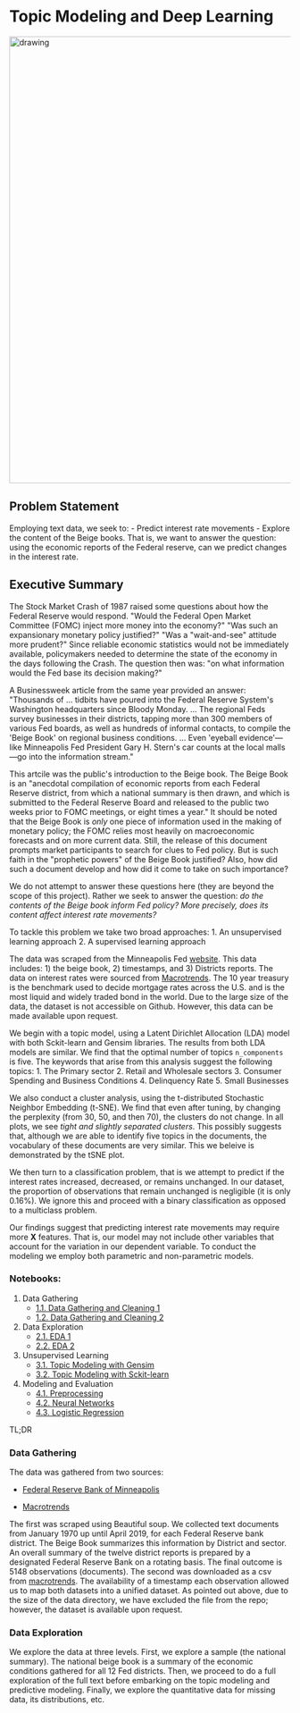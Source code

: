 # Topic Modeling and Deep Learning 


<img src="./images/wordcloud_1.png" alt="drawing" width="800"/>

## Problem Statement

  Employing text data, we seek to:
      - Predict interest rate movements
      - Explore the content of the Beige books.
  That is, we want to answer the question: using the economic reports of the Federal reserve, can we predict changes in the interest rate. 


## Executive Summary

   The Stock Market Crash of 1987 raised some questions about how the Federal Reserve would respond. "Would the Federal Open Market Committee (FOMC) inject more money into the economy?" "Was such an expansionary monetary policy justified?" "Was a "wait-and-see" attitude more prudent?" Since reliable economic statistics would not be immediately available, policymakers needed to determine the state of the economy in the days following the Crash. The question then was: "on what information would the Fed base its decision making?" 

   A Businessweek article from the same year provided an answer: "Thousands of ... tidbits have poured into the Federal Reserve System's Washington headquarters since Bloody Monday. ... The regional Feds survey businesses in their districts, tapping more than 300 members of various Fed boards, as well as hundreds of informal contacts, to compile the 'Beige Book' on regional business conditions. ... Even 'eyeball evidence'—like Minneapolis Fed President Gary H. Stern's car counts at the local malls—go into the information stream."
    
   This artcile was the public's introduction to the Beige book. The Beige Book is an "anecdotal compilation of economic reports from each Federal Reserve district, from which a national summary is then drawn, and which is submitted to the Federal Reserve Board and released to the public two weeks prior to FOMC meetings, or eight times a year." It should be noted that the Beige Book is *only* one piece of information used in the making of monetary policy; the FOMC relies most heavily on macroeconomic forecasts and on more current data. Still, the release of this document prompts market participants to search for clues to Fed policy. But is such faith in the "prophetic powers" of the Beige Book justified? Also, how did such a document develop and how did it come to take on such importance?
   
   We do not attempt to answer these questions here (they are beyond the scope of this project). Rather we seek to answer the question: *do the contents of the Beige book inform Fed policy? More precisely, does its content affect interest rate movements?* 
   
   To tackle this problem we take two broad approaches:
       1. An unsupervised learning approach
       2. A supervised learning approach
   
   The data was scraped from the Minneapolis Fed [website](https://www.minneapolisfed.org/news-and-events/beige-book-archive). This data includes: 1) the beige book, 2) timestamps, and 3) Districts reports. The data on interest rates were sourced from [Macrotrends](https://www.macrotrends.net/2016/10-year-treasury-bond-rate-yield-chart). The 10 year treasury is the benchmark used to decide mortgage rates across the U.S. and is the most liquid and widely traded bond in the world. Due to the large size of the data, the dataset is not accessible on Github. However, this data can be made available upon request.
   
   We begin with a topic model, using a Latent Dirichlet Allocation (LDA) model with both Sckit-learn and Gensim libraries. The results from both LDA models are similar. We find that the optimal number of topics `n_components` is five. The keywords that arise from this analysis suggest the following topics:
       1. The Primary sector
       2. Retail and Wholesale sectors
       3. Consumer Spending and Business Conditions
       4. Delinquency Rate
       5. Small Businesses
       
   We also conduct a cluster analysis, using the t-distributed Stochastic Neighbor Embedding (t-SNE). We find that even after tuning, by changing the perplexity (from 30, 50, and then 70), the clusters do not change. In all plots, we see *tight and slightly separated clusters*. This possibly suggests that, although we are able to identify five topics in the documents, the vocabulary of these documents are very similar. This we beleive is demonstrated by the tSNE plot.
   
   We then turn to a classification problem, that is we attempt to predict if the interest rates increased, decreased, or remains unchanged. In our dataset, the proportion of observations that remain unchanged is negligible (it is only 0.16%). We ignore this and proceed with a binary classification as opposed to a multiclass problem.
   
   Our findings suggest that predicting interest rate movements may require more **X** features. That is, our model may not include other variables that account for the variation in our dependent variable. To conduct the modeling we employ both parametric and non-parametric models. 
   
   
### Notebooks:
1. Data Gathering
    - [1.1. Data Gathering and Cleaning 1](https://github.com/iceberg425/NLP_Projects/blob/master/DSI_Project/Data_Gathering_and_Cleaning_1.ipynb)
    - [1.2. Data Gathering and Cleaning 2](https://github.com/iceberg425/NLP_Projects/blob/master/Data_Gathering_and_Cleaning_5.ipynb)
2. Data Exploration
    - [2.1. EDA 1](https://github.com/iceberg425/NLP_Projects/blob/master/EDA_2.ipynb)
    - [2.2. EDA 2](https://github.com/iceberg425/NLP_Projects/blob/master/Topic_Model_EDA_District.ipynb)
3. Unsupervised Learning
    - [3.1. Topic Modeling with Gensim](https://github.com/iceberg425/NLP_Projects/blob/master/Topic_Modeling_Gensim-District.ipynb)
    - [3.2. Topic Modeling with Sckit-learn](https://github.com/iceberg425/NLP_Projects/blob/master/Topic_Modeling_Sklearn_District.ipynb)
4. Modeling and Evaluation
    - [4.1. Preprocessing](https://github.com/iceberg425/NLP_Projects/blob/master/Preprocessing.ipynb)
    - [4.2. Neural Networks](https://github.com/iceberg425/NLP_Projects/blob/master/Predicting_Interest_Rates_with_Text.ipynb)
    - [4.3. Logistic Regression](https://github.com/iceberg425/NLP_Projects/blob/master/Predicting_Interest_Rates_with_Text.ipynb)

TL;DR

### Data Gathering

   The data was gathered from two sources:
   + [Federal Reserve Bank of Minneapolis](https://www.minneapolisfed.org/news-and-events/beige-book-archive)
       
   + [Macrotrends](https://www.macrotrends.net/2016/10-year-treasury-bond-rate-yield-chart)
       
   The first was scraped using Beautiful soup. We collected text documents from January 1970 up until April 2019, for each Federal Reserve bank district. The Beige Book summarizes this information by District and sector. An overall summary of the twelve district reports is prepared by a designated Federal Reserve Bank on a rotating basis. The final outcome is 5148 observations (documents). 
   The second was downloaded as a csv from [macrotrends](https://www.macrotrends.net/2016/10-year-treasury-bond-rate-yield-chart). 
   The availability of a timestamp each observation allowed us to map both datasets into a unified dataset. As pointed out above, due to the size of the data directory, we have excluded the file from the repo; however, the dataset is available upon request. 
   
### Data Exploration

   We explore the data at three levels. First, we explore a sample (the national summary). The national beige book is a summary of the economic conditions gathered for all 12 Fed districts. Then, we proceed to do a full exploration of the full text before embarking on the topic modeling and predictive modeling. Finally, we explore the quantitative data for missing data, its distributions, etc.
   
### 
    
    
   
   
   
   
   
   
   
   
   
   
   